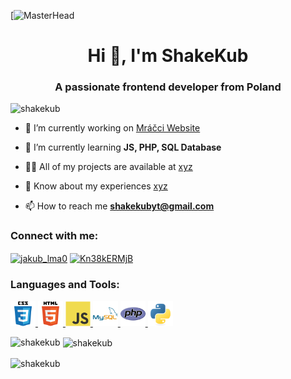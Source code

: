 [![MasterHead](https://user-images.githubusercontent.com/10498744/210012254-234538ff-d198-48aa-8964-37e6fd45d227.gif)
<h1 align="center">Hi 👋, I'm ShakeKub</h1>
<h3 align="center">A passionate frontend developer from Poland</h3>

<p align="left"> <img src="https://komarev.com/ghpvc/?username=shakekub&label=Profile%20views&color=0e75b6&style=flat" alt="shakekub" /> </p>

- 🔭 I’m currently working on [Mráčci Website](https://github.com/ShakeKub/Mracci-Website)

- 🌱 I’m currently learning **JS, PHP, SQL Database**

- 👨‍💻 All of my projects are available at [xyz](xyz)

- 📄 Know about my experiences [xyz](xyz)

- 📫 How to reach me **shakekubyt@gmail.com**

<h3 align="left">Connect with me:</h3>
<p align="left">
<a href="https://instagram.com/jakub_lma0" target="blank"><img align="center" src="https://raw.githubusercontent.com/rahuldkjain/github-profile-readme-generator/master/src/images/icons/Social/instagram.svg" alt="jakub_lma0" height="30" width="40" /></a>
<a href="https://discord.gg/Kn38kERMjB" target="blank"><img align="center" src="https://raw.githubusercontent.com/rahuldkjain/github-profile-readme-generator/master/src/images/icons/Social/discord.svg" alt="Kn38kERMjB" height="30" width="40" /></a>
</p>

<h3 align="left">Languages and Tools:</h3>
<p align="left"> <a href="https://www.w3schools.com/css/" target="_blank" rel="noreferrer"> <img src="https://raw.githubusercontent.com/devicons/devicon/master/icons/css3/css3-original-wordmark.svg" alt="css3" width="40" height="40"/> </a> <a href="https://www.w3.org/html/" target="_blank" rel="noreferrer"> <img src="https://raw.githubusercontent.com/devicons/devicon/master/icons/html5/html5-original-wordmark.svg" alt="html5" width="40" height="40"/> </a> <a href="https://developer.mozilla.org/en-US/docs/Web/JavaScript" target="_blank" rel="noreferrer"> <img src="https://raw.githubusercontent.com/devicons/devicon/master/icons/javascript/javascript-original.svg" alt="javascript" width="40" height="40"/> </a> <a href="https://www.mysql.com/" target="_blank" rel="noreferrer"> <img src="https://raw.githubusercontent.com/devicons/devicon/master/icons/mysql/mysql-original-wordmark.svg" alt="mysql" width="40" height="40"/> </a> <a href="https://www.php.net" target="_blank" rel="noreferrer"> <img src="https://raw.githubusercontent.com/devicons/devicon/master/icons/php/php-original.svg" alt="php" width="40" height="40"/> </a> <a href="https://www.python.org" target="_blank" rel="noreferrer"> <img src="https://raw.githubusercontent.com/devicons/devicon/master/icons/python/python-original.svg" alt="python" width="40" height="40"/> </a> </p>

<p><img align="left" src="https://github-readme-stats.vercel.app/api/top-langs?username=shakekub&show_icons=true&locale=en&layout=compact" alt="shakekub" /></p>

<p>&nbsp;<img align="center" src="https://github-readme-stats.vercel.app/api?username=shakekub&show_icons=true&locale=en" alt="shakekub" /></p>

<p><img align="center" src="https://github-readme-streak-stats.herokuapp.com/?user=shakekub&" alt="shakekub" /></p>

